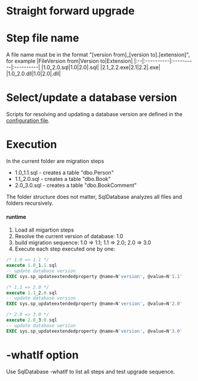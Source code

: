Straight forward upgrade
===========================

Step file name <a name="file-name"></a>
===
A file name must be in the format "[version from]\_[version to].[extension]", for example
|FileVersion from|Version to|Extension|
|:--|:----------|:----------|:----------|
|1.0_2.0.sql|1.0|2.0|.sql|
|2.1_2.2.exe|2.1|2.2|.exe|
|1.0_2.0.dll|1.0|2.0|.dll|

Select/update a database version <a name="module-version"></a>
===
Scripts for resolving and updating a database version are defined in the [configuration file](https://github.com/max-ieremenko/SqlDatabase/tree/master/Examples/ConfigurationFile).

Execution
===
In the current folder are migration steps
- 1.0_1.1.sql - creates a table "dbo.Person"
- 1.1_2.0.sql - creates a table "dbo.Book"
- 2.0_3.0.sql - creates a table "dbo.BookComment"

The folder structure does not matter, SqlDatabase analyzes all files and folders recursively.

#### runtime
1. Load all migartion steps
2. Resolve the current version of database: 1.0
4. build migration sequence: 1.0 => 1.1; 1.1 => 2.0; 2.0 => 3.0
5. Execute each step executed one by one:

```sql
/* 1.0 => 1.1 */
execute 1.0_1.1.sql
-- update database version
EXEC sys.sp_updateextendedproperty @name=N'version', @value=N'1.1'

/* 1.1 => 2.0 */
execute 1.1_2.0.sql
-- update database version
EXEC sys.sp_updateextendedproperty @name=N'version', @value=N'2.0'

/* 2.0 => 3.0 */
execute 2.0_3.0.sql
-- update database version
EXEC sys.sp_updateextendedproperty @name=N'version', @value=N'3.0'
```

-whatIf option <a name="whatIf"></a>
===
Use SqlDatabase -whatIf to list all steps and test upgrade sequence.
